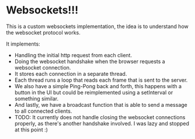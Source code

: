 # Websockets!!!

This is a custom websockets implementation, the idea is to understand how the websocket protocol works.

It implements:

- Handling the initial http request from each client.
- Doing the websocket handshake when the browser requests a websocket connection.
- It stores each connection in a separate thread.
- Each thread runs a loop that reads each frame that is sent to the server.
- We also have a simple Ping-Pong back and forth, this happens with a button in the UI but could be reimplemented using a setInterval or something similar.
- And lastly, we have a broadcast function that is able to send a message to all connected clients.
- TODO: It currently does not handle closing the websocket connections properly, as there's another handshake involved. I was lazy and stopped at this point :)